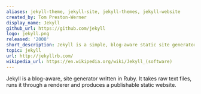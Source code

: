 ```yaml
---
aliases: jekyll-theme, jekyll-site, jekyll-themes, jekyll-website
created_by: Tom Preston-Werner
display_name: Jekyll
github_url: https://github.com/jekyll
logo: jekyll.png
released: '2008'
short_description: Jekyll is a simple, blog-aware static site generator.
topic: jekyll
url: http://jekyllrb.com/
wikipedia_url: https://en.wikipedia.org/wiki/Jekyll_(software)
---
```

Jekyll is a blog-aware, site generator written in Ruby. It takes raw text files, runs it through a renderer and produces a publishable static website.
